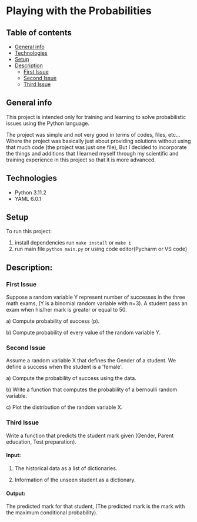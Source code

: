 # Playing with the Probabilities

## Table of contents

* [General info](#general-info)
* [Technologies](#technologies)
* [Setup](#setup)
* [Description](#description)
  * [First Issue](#first-issue)
  * [Second Issue](#second-issue)
  * [Third Issue](#third-issue)

## General info

This project is intended only for training and learning to solve probabilistic issues using the Python language.

The project was simple and not very good in terms of codes, files, etc...
Where the project was basically just about providing solutions without using that much code (the project was just one
file),
But I decided to incorporate the things and additions that I learned myself through my scientific and training
experience in this project so that it is more advanced.

## Technologies
* Python 3.11.2
* YAML 6.0.1

## Setup

To run this project:

1) install dependencies run `make install` or `make i`
2) run main file `python main.py` or using code editor(Pycharm or VS code)

## Description:

### First Issue

Suppose a random variable Y represent number of successes in the three math exams, (Y is a binomial random variable with
n=3).
A student pass an exam when his/her mark is greater or equal to 50.

a) Compute probability of success (p).

b) Compute probability of every value of the random variable Y.

### Second Issue

Assume a random variable X that defines the Gender of a student. We define a success when the student is a 'female'.

a) Compute the probability of success using the data.

b) Write a function that computes the probability of a bernoulli random variable.

c) Plot the distribution of the random variable X.

### Third Issue

Write a function that predicts the student mark given (Gender, Parent education, Test preparation).

#### Input:

1) The historical data as a list of dictionaries.

2) Information of the unseen student as a dictionary.
  
#### Output:

The predicted mark for that student, (The predicted mark is the mark with the maximum conditional probability).
